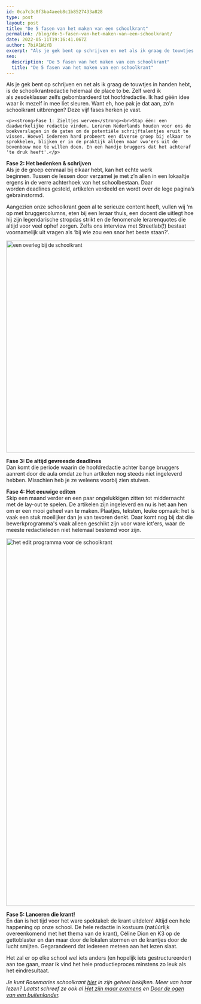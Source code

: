 ```yaml
---
id: 0ca7c3c8f3ba4aeeb8c1b8527433a828
type: post
layout: post
title: "De 5 fasen van het maken van een schoolkrant"
permalink: /blog/de-5-fasen-van-het-maken-van-een-schoolkrant/
date: 2022-05-11T19:16:41.067Z
author: 7biA1WiYB
excerpt: "Als je gek bent op schrijven en net als ik graag de touwtjes in handen hebt, is de schoolkrantredactie helemaal de place to be. Zelf werd ik als zesdeklasser zelfs gebombardeerd tot hoofdredactie. Ik had géén idee waar ik mezelf in mee liet sleuren. Want eh, hoe pak je dat aan, zo'n schoolkrant uitbrengen? Deze vijf fases herken je vast.  "
seo:
  description: "De 5 fasen van het maken van een schoolkrant"
  title: "De 5 fasen van het maken van een schoolkrant"
---
```

Als je gek bent op schrijven en net als ik graag de touwtjes in handen hebt, is de schoolkrantredactie helemaal de place to be. Zelf werd ik als zesdeklasser zelfs gebombardeerd tot hoofdredactie. Ik had géén idee waar ik mezelf in mee liet sleuren. Want eh, hoe pak je dat aan, zo'n schoolkrant uitbrengen? Deze vijf fases herken je vast.  

    <p><strong>Fase 1: Zieltjes werven</strong><br>Stap één: een daadwerkelijke redactie vinden. Leraren Nederlands houden voor ons de boekverslagen in de gaten om de potentiële schrijftalentjes eruit te vissen. Hoewel iedereen hard probeert een diverse groep bij elkaar te sprokkelen, blijken er in de praktijk alleen maar vwo'ers uit de bovenbouw mee te willen doen. En een handje bruggers dat het achteraf 'te druk heeft'.</p>
<p><strong>Fase 2: Het bedenken &amp; schrijven</strong><br>Als je de groep eenmaal bij elkaar hebt, kan het echte werk beginnen. Tussen de lessen door verzamel je met z’n allen in een lokaaltje ergens in de verre achterhoek van het schoolbestaan. Daar worden deadlines gesteld, artikelen verdeeld en wordt over de lege pagina’s gebrainstormd. </p>
<p>Aangezien onze schoolkrant geen al te serieuze content heeft, vullen wij ‘m op met bruggercolumns, eten bij een leraar thuis, een docent die uitlegt hoe hij zijn legendarische stropdas strikt en de fenomenale lerarenquotes die altijd voor veel ophef zorgen. Zelfs ons interview met Streetlab(!) bestaat voornamelijk uit vragen als ‘bij wie zou een snor het beste staan?’.</p>
<p><div class="media media-element-container media-default"><div id="file-17861" class="file file-image file-image-jpeg">

        
  
  <div class="content">
    <img alt="een overleg bij de schoolkrant" height="566" width="850" style="font-size: 13.008px; line-height: 20.0063px;" class="media-element file-default" src="https://original.sevendays.nl/sites/default/files/nynke.jpg">  </div>

  
</div>
</div>
<p><strong>Fase 3: De altijd gevreesde deadlines</strong><br>Dan komt die periode waarin de hoofdredactie achter bange bruggers aanrent door de aula omdat ze hun artikelen nog steeds niet ingeleverd hebben. Misschien heb je ze weleens voorbij zien stuiven.  </p>
<p><strong>Fase 4: Het eeuwige editen</strong><br>Skip een maand verder en een paar ongelukkigen zitten tot middernacht met de lay-out te spelen. De artikelen zijn ingeleverd en nu is het aan hen om er een mooi geheel van te maken. Plaatjes, teksten, leuke opmaak: het is vaak een stuk moeilijker dan je van tevoren denkt. Daar komt nog bij dat die bewerkprogramma's vaak alleen geschikt zijn voor ware ict'ers, waar de meeste redactieleden niet helemaal bestemd voor zijn.</p>
<p><div class="media media-element-container media-default"><div id="file-17862" class="file file-image file-image-png">

        
  
  <div class="content">
    <img alt="het edit programma voor de schoolkrant" title="Zo&#039;n priegelig programmaatje waar je slapeloze nachten van krijgt" height="982" width="1512" class="media-element file-default" src="https://original.sevendays.nl/sites/default/files/Screenshot%202016-04-18%2020.04.01.png">  </div>

  
</div>
</div>
<p><strong>Fase 5: Lanceren die krant!</strong><br>En dan is het tijd voor het ware spektakel: de krant uitdelen! Altijd een hele happening op onze school. De hele redactie in kostuum (natúúrlijk overeenkomend met het thema van de krant), Céline Dion en K3 op de gettoblaster en dan maar door de lokalen stormen en de krantjes door de lucht smijten. Gegarandeerd dat iedereen meteen aan het lezen slaat. </p>
<p>Het zal er op elke school wel iets anders (en hopelijk iets gestructureerder) aan toe gaan, maar ik vind het hele productieproces minstens zo leuk als het eindresultaat.</p>
<p><em>Je kunt Rosemaries schoolkrant <a href="http://www.wpkeesboeke.nl/images/wp/KEES/KEES-4.pdf" target="_blank">hier</a> in zijn geheel bekijken. Meer van haar lezen? Laatst schreef ze ook al <a href="https://original.sevendays.nl/blog/het-zijn-maar-examens" target="_blank">Het zijn maar examens</a> en <a href="https://original.sevendays.nl/blog/nederland-door-de-ogen-van-een-buitenlander" target="_blank">Door de ogen van een buitenlander</a>. </em></p>  
